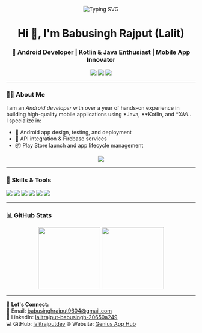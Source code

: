 <!-- टाइपिंग ऐनिमेशन -->
<p align="center">
  <img src="https://readme-typing-svg.demolab.com?font=Fira+Code&pause=1000&color=00C853&width=435&lines=Android+Developer;Kotlin+%7C+Java+%7C+Flutter;Building+Apps+that+Solve+Problems;Open+Source+Contributor" alt="Typing SVG" />
</p>

<h1 align="center">Hi 👋, I'm Babusingh Rajput (Lalit)</h1>
<h3 align="center">🚀 Android Developer | Kotlin & Java Enthusiast | Mobile App Innovator</h3>

<p align="center">
  <a href="mailto:babusinghrajput9604@gmail.com"><img src="https://img.shields.io/badge/Email-babusinghrajput9604%40gmail.com-red?style=flat&logo=gmail"></a>
  <a href="https://linkedin.com/in/lalitrajput-babusingh-20650a249"><img src="https://img.shields.io/badge/LinkedIn-Lalit%20Rajput-blue?style=flat&logo=linkedin"></a>
  <a href="https://github.com/lalitrajputdev"><img src="https://img.shields.io/badge/GitHub-lalitrajputdev-black?style=flat&logo=github"></a>
</p>

---

### 🧑‍💻 About Me
I am an *Android developer* with over a year of hands-on experience in building high-quality mobile applications using *Java, **Kotlin, and **XML*.  
I specialize in:
- 📱 Android app design, testing, and deployment  
- 🔗 API integration & Firebase services  
- 📦 Play Store launch and app lifecycle management
 <!-- Resume Download -->
<p align="center">
  <a href="https://github.com/lalitrajputdev/lalitrajputdev/blob/main/Lalit-Resume.pdf" target="_blank">
    <img src="https://img.shields.io/badge/Download%20Resume-PDF-blue?style=for-the-badge&logo=adobeacrobatreader" />
  </a>
</p>

---

### 🔧 Skills & Tools
<p>
  <img src="https://img.shields.io/badge/Kotlin-%230095D5.svg?style=for-the-badge&logo=kotlin&logoColor=white"/>
  <img src="https://img.shields.io/badge/Java-%23ED8B00.svg?style=for-the-badge&logo=java&logoColor=white"/>
  <img src="https://img.shields.io/badge/Android%20Studio-3DDC84?style=for-the-badge&logo=android-studio&logoColor=white"/>
  <img src="https://img.shields.io/badge/Firebase-FFCA28?style=for-the-badge&logo=firebase&logoColor=black"/>
  <img src="https://img.shields.io/badge/SQLite-07405E?style=for-the-badge&logo=sqlite&logoColor=white"/>
  <img src="https://img.shields.io/badge/Git-%23F05033.svg?style=for-the-badge&logo=git&logoColor=white"/>
</p>

---

### 📊 GitHub Stats
<p align="center">
  <img src="https://github-readme-stats.vercel.app/api?username=lalitrajputdev&show_icons=true&theme=tokyonight" height="165">
  <img src="https://streak-stats.demolab.com?user=lalitrajputdev&theme=tokyonight" height="165">
</p>

---

💬 **Let's Connect:**  
📩 Email: babusinghrajput9604@gmail.com  
🔗 LinkedIn: [lalitrajput-babusingh-20650a249](https://linkedin.com/in/lalitrajput-babusingh-20650a249)  
💻 GitHub: [lalitrajputdev](https://github.com/lalitrajputdev)
🌐 Website: [Genius App Hub](https://hilarious-sable-geniusapphub.netlify.app/) 
